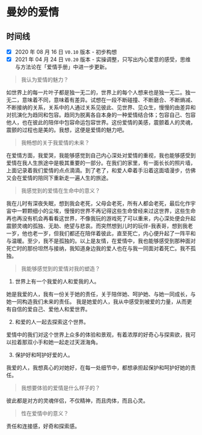 # 曼妙的爱情

## 时间线
- [x] 2020 年 08 月 16 日 `V0.10` 版本 - 初步构想
- [x] 2021 年 04 月 24 日 `V0.20` 版本 - 实操调整，只写出内心爱意的感受，思维与方法论在「爱情手册」中进一步更新。

> 我认为爱情的魅力？

如世界上的每一片叶子都是独一无二的，世界上的每个人想来也是独一无二。独一无二，意味着不同，意味着有差异。试想在一段不断碰撞、不断磨合、不断熵减、不断接纳的关系，关系中的人通过关系见彼此、见世界、见众生，慢慢的由差异和对抗演化为趋同和包容。趋同为脱离各自本身的一种爱情结合体；包容自己、包容他人，也在彼此的陪伴中包容命运包容世界。这份爱情的美感，震颤着人的灵魂，震颤的过程也是美的。我想，这便是爱情的魅力吧。

> 我畅想的关于我爱情的未来？

在爱情方面，我爱哭，我能够感觉到自己内心深处对爱情的重视，我也能够感受到爱情在我人生旅途中是极其重要的一部分。在我们的家里，有一面长长的照片墙，上面记录着我们爱情的点点滴滴。到了老了，和爱人牵着手沿着这面墙漫步，仿佛又会在爱情的陪同下重新走一遍人生的旅途。

> 我感觉到的爱情在生命中的意义？

我在儿时有深夜失眠，想到我会老死，父母会老死，所有人都会老死，最后化作宇宙中一颗颗细小的尘埃，慢慢的世界不再记得这些生命曾经来过这世界，这些生命再也再没有机会再看看这世界，不像我玩的游戏死了可以重来，内心深处便会升起震颤灵魂的孤独、无助、绝望与悲哀。而突然想到儿时的玩伴-我表哥，想到我老一岁，他也老一岁，但我们都还在陪伴着彼此，直至死亡，内心便升起了一阵平和与温暖。至少，我不是孤独的。以上是友情，在爱情中，我也能够感受到那种面对死亡时的那份坦然与接纳，我知道身边我的爱人也在与我一同面对着死亡。我不孤独。

> 我能够感觉到的爱情对我的塑造？

1. 世界上有一个我爱的人和爱我的人。

她是我爱的人，我有一份关于她的责任，关于陪伴她、呵护她、与她一同成长，与她一同构造我们未来的责任。
我是她爱的人，我从中感受到被爱的力量，从而更有自信的爱自己、爱他人和爱世界。

2. 和爱的人一起去探索这个世界。

爱情中的我们对这个世界上众多的体验和景观，有着浓厚的好奇心与探索欲，我可以拉着那双小手和她一起走过天涯海角。

3. 保护好和呵护好爱的人。

我爱的人，我想真心的对她好，在每一处细节中，都想承担起保护和呵护好她的责任。

> 我想要体验的爱情是什么样子的？

彼此都是对方的灵魂伴侣，不仅精神，而且肉体，而且心灵。

> 性在爱情中的意义？

责任和连接感，好奇和探索感。